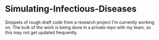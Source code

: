 # Simulating-Infectious-Diseases

Snippets of rough draft code from a research project I'm currently working on. The bulk of the work is being done in a private repo with my team, so this may not get updated frequently.
